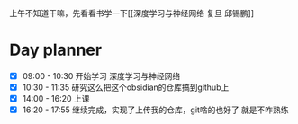上午不知道干嘛，先看看书学一下[[深度学习与神经网络 复旦 邱锡鹏]]


# Day planner

- [x] 09:00 - 10:30 开始学习 深度学习与神经网络
- [x] 10:30 - 11:35 研究这么把这个obsidian的仓库搞到github上
- [x] 14:00 - 16:20 上课
- [x] 16:20 - 17:55 继续完成，实现了上传我的仓库，git啥的也好了 就是不咋熟练